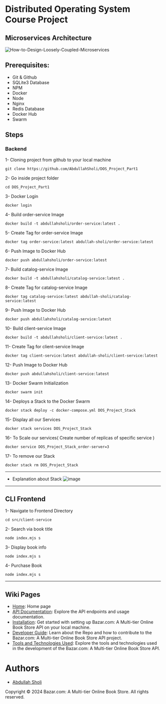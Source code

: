﻿# Distributed Operating System Course Project 
## Microservices Architecture 
![How-to-Design-Loosely-Coupled-Microservices](https://github.com/AbdullahSholi/DOS_Project_Part1/assets/149682145/fc211c5b-814f-4eb9-bd75-58709c1ccba6)


## Prerequisites:
* Git & Github
* SQLite3 Database
* NPM
* Docker
* Node
* Nginx
* Redis Database
* Docker Hub
* Swarm

## Steps
### Backend

1- Cloning project from github to your local machine
```
git clone https://github.com/AbdullahSholi/DOS_Project_Part1
```
2- Go inside project folder
```
cd DOS_Project_Part1
```

3- Docker Login
```
docker login
```

4- Build order-service Image
```
docker build -t abdullahsholi/order-service:latest .
```
5- Create Tag for order-service Image
```
docker tag order-service:latest abdullah-sholi/order-service:latest
```
6- Push Image to Docker Hub
```
docker push abdullahsholi/order-service:latest
```
7- Build catalog-service Image
```
docker build -t abdullahsholi/catalog-service:latest .
```
8- Create Tag for catalog-service Image
```
docker tag catalog-service:latest abdullah-sholi/catalog-service:latest
```
9- Push Image to Docker Hub
```
docker push abdullahsholi/catalog-service:latest
```
10- Build client-service Image
```
docker build -t abdullahsholi/client-service:latest .
```
11- Create Tag for client-service Image
```
docker tag client-service:latest abdullah-sholi/client-service:latest
```
12- Push Image to Docker Hub
```
docker push abdullahsholi/client-service:latest
```
13- Docker Swarm Initialization
```
docker swarm init 
```
14- Deploys a Stack to the Docker Swarm
```
docker stack deploy -c docker-compose.yml DOS_Project_Stack 
```
15- Display all our Services 
```
docker stack services DOS_Project_Stack
```
16- To Scale our services( Create number of replicas of specific service )
```
docker service DOS_Project_Stack_order-server=3 
```
17- To remove our Stack
```
docker stack rm DOS_Project_Stack 
```
---
* Explanation about Stack
  ![image](https://github.com/AbdullahSholi/DOS_Project_Part1/assets/149682145/3f339fa2-da37-4d90-94c4-13f32b3a511d)
---
## CLI Frontend
1- Navigate to Frontend Directory
```
cd src/client-service
```
2- Search via book title
```
node index.mjs s
```
3- Display book info
```
node index.mjs s
```
4- Purchase Book
```
node index.mjs s
```

---

## Wiki Pages

- [Home](https://github.com/AbdullahSholi/DOS_Project_Part1): Home page
- [API Documentation](https://github.com/AbdullahSholi/Advanced_Software_Engineering_Project/wiki/API-Documentation): Explore the API endpoints and usage documentation.
- [Installation](https://github.com/AbdullahSholi/Advanced_Software_Engineering_Project/wiki/Installation-Guide): Get started with setting up Bazar.com: A Multi-tier Online Book Store API on your local machine.
- [Developer Guide](https://github.com/AbdullahSholi/Advanced_Software_Engineering_Project/wiki/Developer-Guide): Learn about the Repo and how to contribute to the Bazar.com: A Multi-tier Online Book Store API project.
- [Tools and Technologies Used](https://github.com/AbdullahSholi/Advanced_Software_Engineering_Project/wiki/Tools-and-Technologies): Explore the tools and technologies used in the development of the Bazar.com: A Multi-tier Online Book Store API.


# Authors

- [Abdullah Sholi](https://github.com/AbdullahSholi)



Copyright © 2024 Bazar.com: A Multi-tier Online Book Store. All rights reserved.

